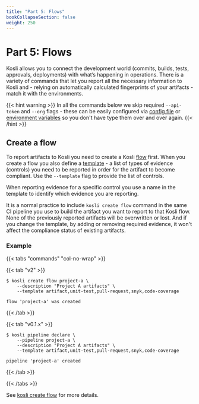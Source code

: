 ```yaml
---
title: "Part 5: Flows"
bookCollapseSection: false
weight: 250
---
```

# Part 5: Flows

Kosli allows you to connect the development world (commits, builds, tests, approvals, deployments) with what’s happening in operations. There is a variety of commands that let you report all the necessary information to Kosli and - relying on automatically calculated fingerprints of your artifacts - match it with the environments.

{{< hint warning >}}
In all the commands below we skip required `--api-token` and `--org` flags - these can be easily configured via [config file](/kosli_overview/kosli_tools/#config-file) or [environment variables](/kosli_overview/kosli_tools/#environment-variables) so you don't have type them over and over again.
{{< /hint >}}

## Create a flow

To report artifacts to Kosli you need to create a Kosli [flow](/kosli_overview/what_is_kosli/#flows) first. When you create a flow you also define a [template](/kosli_overview/what_is_kosli/#template) - a list of types of evidence (controls) you need to be reported in order for the artifact to become compliant. Use the `--template` flag to provide the list of controls. 

When reporting evidence for a specific control you use a name in the template to identify which evidence you are reporting.

It is a normal practice to include `kosli create flow` command in the same CI pipeline you use to build the artifact you want to report to that Kosli flow. None of the previously reported artifacts will be overwritten or lost. And if you change the template, by adding or removing required evidence, it won't affect the compliance status of existing artifacts.

### Example

{{< tabs "commands" "col-no-wrap" >}}

{{< tab "v2" >}}
```
$ kosli create flow project-a \
	--description "Project A artifacts" \
	--template artifact,unit-test,pull-request,snyk,code-coverage

flow 'project-a' was created
```
{{< /tab >}}

{{< tab "v0.1.x" >}}
```
$ kosli pipeline declare \
	--pipeline project-a \
	--description "Project A artifacts" \
	--template artifact,unit-test,pull-request,snyk,code-coverage

pipeline 'project-a' created
```
{{< /tab >}}

{{< /tabs >}}

See [kosli create flow](/client_reference/kosli_create_flow/) for more details. 
